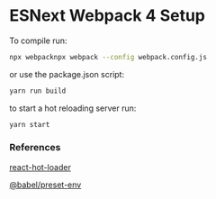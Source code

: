 # ESNext Webpack 4 Setup

To compile run: 
```bash
npx webpacknpx webpack --config webpack.config.js
```

or use the package.json script:
```bash
yarn run build
```

to start a hot reloading server run:
```bash
yarn start
```

### References
[react-hot-loader](https://github.com/gaearon/react-hot-loader/)

[@babel/preset-env](https://babeljs.io/docs/en/babel-preset-env)